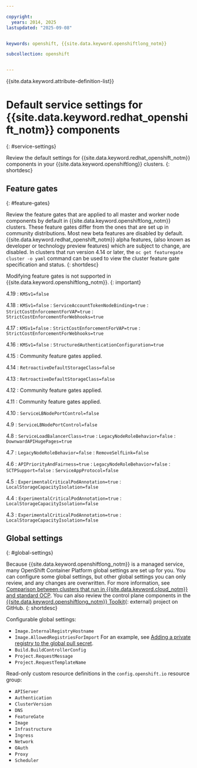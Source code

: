 ```yaml
---

copyright: 
  years: 2014, 2025
lastupdated: "2025-09-08"


keywords: openshift, {{site.data.keyword.openshiftlong_notm}}

subcollection: openshift


---
```


{{site.data.keyword.attribute-definition-list}}





# Default service settings for {{site.data.keyword.redhat_openshift_notm}} components
{: #service-settings}

Review the default settings for {{site.data.keyword.redhat_openshift_notm}} components in your {{site.data.keyword.openshiftlong}} clusters. 
{: shortdesc}



## Feature gates
{: #feature-gates}



Review the feature gates that are applied to all master and worker node components by default in {{site.data.keyword.openshiftlong_notm}} clusters. These feature gates differ from the ones that are set up in community distributions. Most new beta features are disabled by default. {{site.data.keyword.redhat_openshift_notm}} alpha features, (also known as developer or technology preview features) which are subject to change, are disabled. In clusters that run version 4.14 or later, the `oc get featuregate cluster -o yaml` command can be used to view the cluster feature gate specification and status.
{: shortdesc}




Modifying feature gates is not supported in {{site.data.keyword.openshiftlong_notm}}.
{: important}

4.19
:   `KMSv1=false`

4.18
:   `KMSv1=false`
:   `ServiceAccountTokenNodeBinding=true`
:   `StrictCostEnforcementForVAP=true`
:   `StrictCostEnforcementForWebhooks=true`

4.17
:   `KMSv1=false`
:   `StrictCostEnforcementForVAP=true`
:   `StrictCostEnforcementForWebhooks=true`

4.16
:   `KMSv1=false`
:   `StructuredAuthenticationConfiguration=true`

4.15
:   Community feature gates applied.

4.14
:   `RetroactiveDefaultStorageClass=false`

4.13
:   `RetroactiveDefaultStorageClass=false`

4.12
:   Community feature gates applied.

4.11
:   Community feature gates applied. 

4.10
:   `ServiceLBNodePortControl=false`
  
4.9
:   `ServiceLBNodePortControl=false`

4.8
:   `ServiceLoadBalancerClass=true`
:   `LegacyNodeRoleBehavior=false`
:   `DownwardAPIHugePages=true`

4.7
:   `LegacyNodeRoleBehavior=false`
:   `RemoveSelfLink=false`

4.6
:   `APIPriorityAndFairness=true`
:   `LegacyNodeRoleBehavior=false`
:   `SCTPSupport=false`
:   `ServiceAppProtocol=false`

4.5
:   `ExperimentalCriticalPodAnnotation=true`
:   `LocalStorageCapacityIsolation=false`

4.4
:   `ExperimentalCriticalPodAnnotation=true`
:   `LocalStorageCapacityIsolation=false`

4.3
:   `ExperimentalCriticalPodAnnotation=true`
:   `LocalStorageCapacityIsolation=false`




## Global settings
{: #global-settings}

Because {{site.data.keyword.openshiftlong_notm}} is a managed service, many OpenShift Container Platform global settings are set up for you. You can configure some global settings, but other global settings you can only review, and any changes are overwritten. For more information, see [Comparison between clusters that run in {{site.data.keyword.cloud_notm}} and standard OCP](/docs/openshift?topic=openshift-overview#compare_ocp). You can also review the control plane components in the [{{site.data.keyword.openshiftlong_notm}} Toolkit](https://github.com/openshift/ibm-roks-toolkit){: external} project on GitHub.
{: shortdesc}

Configurable global settings:
* `Image.InternalRegistryHostname`
* `Image.AllowedRegistriesForImport` For an example, see [Adding a private registry to the global pull secret](/docs/openshift?topic=openshift-registry#cluster_global_pull_secret).
* `Build.BuildControllerConfig`
* `Project.RequestMessage`
* `Project.RequestTemplateName`

Read-only custom resource definitions in the `config.openshift.io` resource group:
* `APIServer`
* `Authentication`
* `ClusterVersion`
* `DNS`
* `FeatureGate`
* `Image`
* `Infrastructure`
* `Ingress`
* `Network`
* `OAuth`
* `Proxy`
* `Scheduler`
